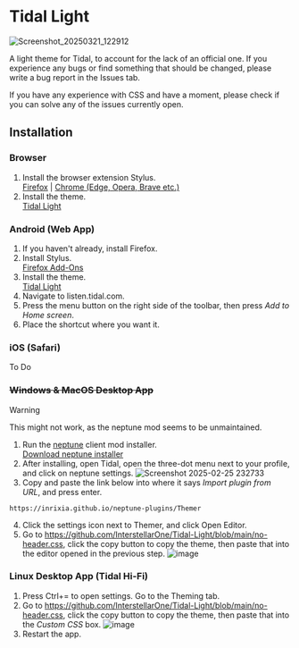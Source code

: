 # Tidal Light
![Screenshot_20250321_122912](https://github.com/user-attachments/assets/5353aef2-521b-4e1e-b9fc-b40adc4389cb)


A light theme for Tidal, to account for the lack of an official one. If you experience any bugs or find something that should be changed, please write a bug report in the Issues tab.

If you have any experience with CSS and have a moment, please check if you can solve any of the issues currently open.

## Installation
### Browser
1. Install the browser extension Stylus. \
[Firefox](https://addons.mozilla.org/en-CA/firefox/addon/styl-us/) | [Chrome (Edge, Opera, Brave etc.)](https://chromewebstore.google.com/detail/stylus/clngdbkpkpeebahjckkjfobafhncgmne)
2. Install the theme. \
   [Tidal Light](https://userstyles.world/style/21068/tidal-light)

### Android (Web App)
1. If you haven't already, install Firefox.
2. Install Stylus.\
   [Firefox Add-Ons](https://addons.mozilla.org/en-CA/android/addon/styl-us/)
3. Install the theme. \
   [Tidal Light](https://userstyles.world/style/21068/tidal-light)
4. Navigate to listen.tidal.com.
5. Press the menu button on the right side of the toolbar, then press *Add to Home screen*.
6. Place the shortcut where you want it.

### iOS (Safari)
To Do

### ~~Windows & MacOS Desktop App~~

> [!WARNING] 
> This might not work, as the neptune mod seems to be unmaintained.

1. Run the [neptune](https://github.com/uwu/neptune) client mod installer. \
[Download neptune installer](https://github.com/uwu/neptune-installer/releases)
2. After installing, open Tidal, open the three-dot menu next to your profile, and click on neptune settings.
   ![Screenshot 2025-02-25 232733](https://github.com/user-attachments/assets/08bdf429-78ce-4b27-ae89-64be867ec6ae)
3. Copy and paste the link below into where it says _Import plugin from URL_, and press enter.
```
https://inrixia.github.io/neptune-plugins/Themer
```
4. Click the settings icon next to Themer, and click Open Editor.
5. Go to https://github.com/InterstellarOne/Tidal-Light/blob/main/no-header.css, click the copy button to copy the theme, then paste that into the editor opened in the previous step.
![image](https://github.com/user-attachments/assets/7f37ba29-8cc5-4268-940b-b38daf636213)

### Linux Desktop App (Tidal Hi-Fi)
1. Press Ctrl+= to open settings. Go to the Theming tab.
2. Go to https://github.com/InterstellarOne/Tidal-Light/blob/main/no-header.css, click the copy button to copy the theme, then paste that into the _Custom CSS_ box.
![image](https://github.com/user-attachments/assets/7f37ba29-8cc5-4268-940b-b38daf636213)
3. Restart the app.

